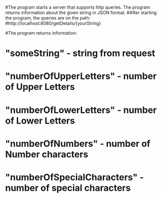#The program starts a server that supports http queries. The program returns information about the given string in JSON format.
#After starting the program, the queries are on the path:
#http://localhost:8080/getDetails/{yourString}

#The program returns information:
#  "someString" - string from request
#  "numberOfUpperLetters" - number of Upper Letters
#  "numberOfLowerLetters" - number of Lower Letters
#  "numberOfNumbers" - number of Number characters
#  "numberOfSpecialCharacters" - number of special characters
